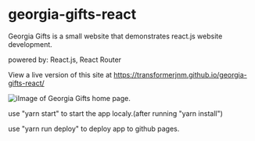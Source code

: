 # georgia-gifts-react
Georgia Gifts is a small website that demonstrates react.js website development.  <br />

powered by: React.js, React Router <br />

View a live version of this site at <a> https://transformerjnm.github.io/georgia-gifts-react/</a>

<image src="https://github.com/transformerjnm/georgia-gifts-react/blob/master/primaryImageOfPage.PNG" alt="iImage of Georgia Gifts home page." />

use "yarn start"  to start the app localy.(after running "yarn install")

use "yarn run deploy" to deploy app to github pages.
